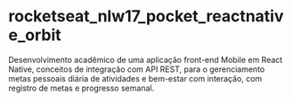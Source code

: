 # rocketseat_nlw17_pocket_reactnative_orbit
Desenvolvimento acadêmico de uma aplicação front-end Mobile em React Native, conceitos de integração com API REST, para o gerenciamento metas pessoais diária de atividades e bem-estar com interação, com registro de metas e progresso semanal.
